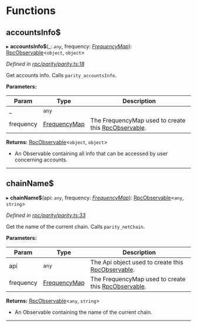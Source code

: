 

# Functions

<a id="accountsinfo_"></a>

##  accountsInfo$

▸ **accountsInfo$**(_: *`any`*, frequency: *[FrequencyMap](_types_.md#frequencymap)*): [RpcObservable](../interfaces/_types_.rpcobservable.md)<`object`, `object`>

*Defined in [rpc/parity/parity.ts:18](https://github.com/paritytech/js-libs/blob/7df4531/packages/light.js/src/rpc/parity/parity.ts#L18)*

Get accounts info. Calls `parity_accountsInfo`.

**Parameters:**

| Param | Type | Description |
| ------ | ------ | ------ |
| _ | `any` |
| frequency | [FrequencyMap](_types_.md#frequencymap) |  The FrequencyMap used to create this [RpcObservable](../interfaces/_types_.rpcobservable.md). |

**Returns:** [RpcObservable](../interfaces/_types_.rpcobservable.md)<`object`, `object`>
- An Observable containing all info that can be
accessed by user concerning accounts.

___
<a id="chainname_"></a>

##  chainName$

▸ **chainName$**(api: *`any`*, frequency: *[FrequencyMap](_types_.md#frequencymap)*): [RpcObservable](../interfaces/_types_.rpcobservable.md)<`any`, `string`>

*Defined in [rpc/parity/parity.ts:33](https://github.com/paritytech/js-libs/blob/7df4531/packages/light.js/src/rpc/parity/parity.ts#L33)*

Get the name of the current chain. Calls `parity_netChain`.

**Parameters:**

| Param | Type | Description |
| ------ | ------ | ------ |
| api | `any` |  The Api object used to create this [RpcObservable](../interfaces/_types_.rpcobservable.md). |
| frequency | [FrequencyMap](_types_.md#frequencymap) |  The FrequencyMap used to create this [RpcObservable](../interfaces/_types_.rpcobservable.md). |

**Returns:** [RpcObservable](../interfaces/_types_.rpcobservable.md)<`any`, `string`>
- An Observable containing the name of the
current chain.

___

